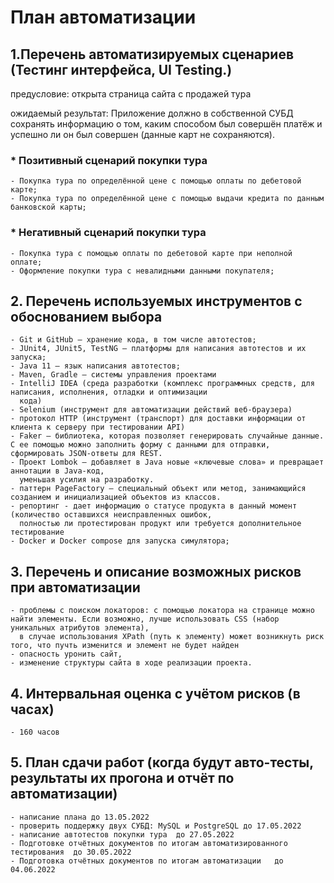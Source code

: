 # План автоматизации

## 1.Перечень автоматизируемых сценариев (Тестинг интерфейса, UI Testing.)

предусловие: открыта страница сайта с продажей тура 

ожидаемый результат: Приложение должно в собственной СУБД сохранять информацию о том, каким способом был совершён платёж 
и успешно ли он был совершен (данные карт не сохраняются).


###   * Позитивный сценарий покупки тура

    - Покупка тура по определённой цене с помощью оплаты по дебетовой карте;
    - Покупка тура по определённой цене с помощью выдачи кредита по данным банковской карты;

###   * Негативный сценарий покупки тура

    - Покупка тура с помощью оплаты по дебетовой карте при неполной оплате;
    - Оформление покупки тура с невалидными данными покупателя;

## 2. Перечень используемых инструментов с обоснованием выбора

    - Git и GitHub — хранение кода, в том числе автотестов;
    - JUnit4, JUnit5, TestNG — платформы для написания автотестов и их запуска;
    - Java 11 — язык написания автотестов;
    - Maven, Gradle — системы управления проектами
    - IntelliJ IDEA (среда разработки (комплекс программных средств, для написания, исполнения, отладки и оптимизации
      кода)
    - Selenium (инструмент для автоматизации действий веб-браузера)
    - протокол HTTP (инструмент (транспорт) для доставки информации от клиента к серверу при тестировании API)
    - Faker — библиотека, которая позволяет генерировать случайные данные. С ее помощью можно заполнить форму с данными для отправки, сформировать JSON-ответы для REST.
    - Проект Lombok — добавляет в Java новые «ключевые слова» и превращает аннотации в Java-код, 
      уменьшая усилия на разработку.
    - паттерн PageFactory — специальный объект или метод, занимающийся созданием и инициализацией объектов из классов.
    - репортинг - дает информацию о статусе продукта в данный момент (количество оставшихся неисправленных ошибок, 
      полностью ли протестирован продукт или требуется дополнительное тестирование 
    - Docker и Docker compose для запуска симулятора;
    
## 3. Перечень и описание возможных рисков при автоматизации

    - проблемы с поиском локаторов: с помощью локатора на странице можно найти элементы. Если возможно, лучше использовать CSS (набор уникальных атрибутов элемента), 
      в случае использования XPath (путь к элементу) может возникнуть риск того, что пучть изменится и элемент не будет найден 
    - опасность уронить сайт, 
    - изменение структуры сайта в ходе реализации проекта.

## 4. Интервальная оценка с учётом рисков (в часах)

    - 160 часов

## 5. План сдачи работ (когда будут авто-тесты, результаты их прогона и отчёт по автоматизации)
    - написание плана до 13.05.2022
    - проверить поддержку двух СУБД: MySQL и PostgreSQL до 17.05.2022
    - написание автотестов покупки тура  до 27.05.2022
    - Подготовке отчётных документов по итогам автоматизированного тестирования  до 30.05.2022
    - Подготовка отчётных документов по итогам автоматизации   до 04.06.2022